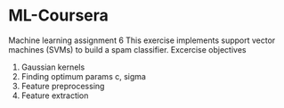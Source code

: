 # ML-Coursera
Machine learning assignment 6
This exercise implements support vector machines (SVMs) to build a spam classifier.
Excercise objectives
1. Gaussian kernels
2. Finding optimum params c, sigma
3. Feature preprocessing 
4. Feature extraction

